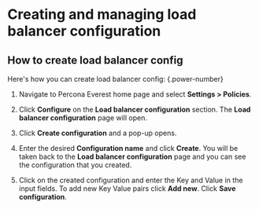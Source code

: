 # Creating and managing load balancer configuration


## How to create load balancer config

Here's how you can create load balancer config:
{.power-number}

1.  Navigate to Percona Everest home page and select <i class="uil uil-cog"></i> **Settings > Policies**.

2. Click **Configure** on the **Load balancer configuration** section. The **Load balancer configuration** page will open.

3. Click **Create configuration** and a pop-up opens.

4. Enter the desired **Configuration name** and click **Create**. You will be taken back to the **Load balancer configuration** page and you can see the configuration that you created.

5. Click on the created configuration and enter the Key and Value in the input fields. To add new Key Value pairs click **Add new**. Click **Save configuration**.

